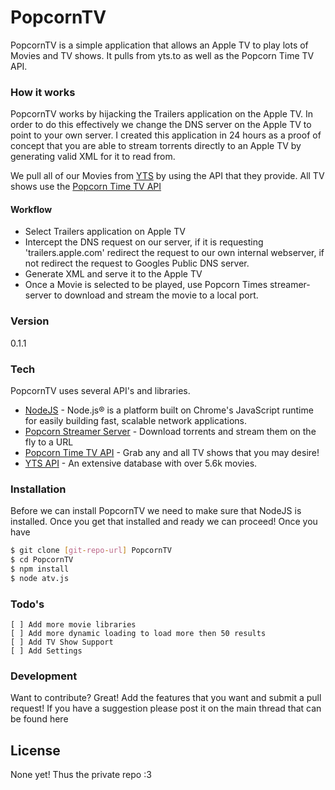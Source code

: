 # PopcornTV

PopcornTV is a simple application that allows an Apple TV to play lots of Movies and TV shows. It pulls from yts.to as well as the Popcorn Time TV API.

### How it works

PopcornTV works by hijacking the Trailers application on the Apple TV. In order to do this effectively we change the DNS server on the Apple TV to point to your own server. I created this application in 24 hours as a proof of concept that you are able to stream torrents directly to an Apple TV by generating valid XML for it to read from.

We pull all of our Movies from [YTS](https://yts.to/) by using the API that they provide. All TV shows use the [Popcorn Time TV API](https://git.popcorntime.io/popcorntime/eztv-api/tree/master)

#### Workflow
  - Select Trailers application on Apple TV
  - Intercept the DNS request on our server, if it is requesting 'trailers.apple.com' redirect the request to our own internal webserver, if not redirect the request to Googles Public DNS server.
  - Generate XML and serve it to the Apple TV
  - Once a Movie is selected to be played, use Popcorn Times streamer-server to download and stream the movie to a local port.


### Version
0.1.1

### Tech

PopcornTV uses several API's and libraries.

* [NodeJS](https://nodejs.org/) - Node.js® is a platform built on Chrome's JavaScript runtime for easily building fast, scalable network applications.
* [Popcorn Streamer Server](https://git.popcorntime.io/popcorntime/streamer-server) - Download torrents and stream them on the fly to a URL
* [Popcorn Time TV API](https://git.popcorntime.io/popcorntime/eztv-api/tree/master) - Grab any and all TV shows that you may desire!
* [YTS API](https://yts.to/api) - An extensive database with over 5.6k movies.

### Installation

Before we can install PopcornTV we need to make sure that NodeJS is installed. Once you get that installed and ready we can proceed! Once you have 

```sh
$ git clone [git-repo-url] PopcornTV
$ cd PopcornTV
$ npm install
$ node atv.js
```
### Todo's

```
[ ] Add more movie libraries
[ ] Add more dynamic loading to load more then 50 results
[ ] Add TV Show Support
[ ] Add Settings
```

### Development

Want to contribute? Great! Add the features that you want and submit a pull request! If you have a suggestion please post it on the main thread that can be found here

License
----

None yet! Thus the private repo :3

